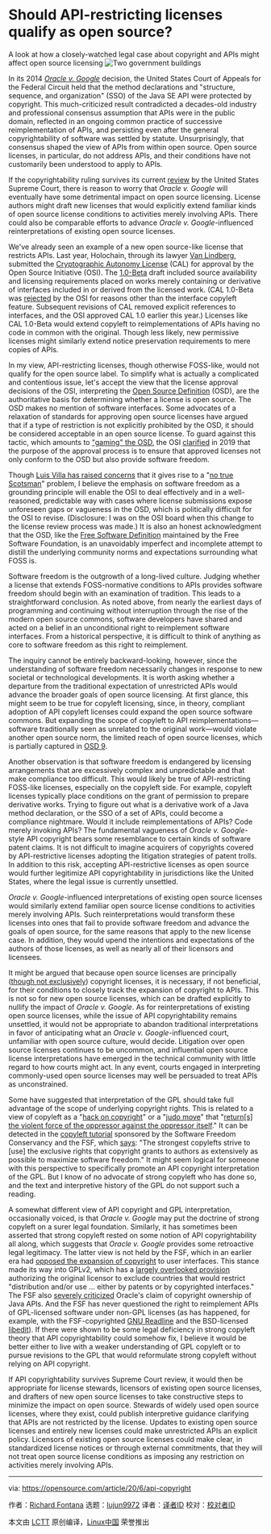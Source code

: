 [#]: collector: (lujun9972)
[#]: translator: ( )
[#]: reviewer: ( )
[#]: publisher: ( )
[#]: url: ( )
[#]: subject: (Should API-restricting licenses qualify as open source?)
[#]: via: (https://opensource.com/article/20/6/api-copyright)
[#]: author: (Richard Fontana https://opensource.com/users/fontana)

Should API-restricting licenses qualify as open source?
======
A look at how a closely-watched legal case about copyright and APIs
might affect open source licensing
![Two government buildings][1]

In its 2014 _[Oracle v. Google][2]_ decision, the United States Court of Appeals for the Federal Circuit held that the method declarations and "structure, sequence, and organization" (SSO) of the Java SE API were protected by copyright. This much-criticized result contradicted a decades-old industry and professional consensus assumption that APIs were in the public domain, reflected in an ongoing common practice of successive reimplementation of APIs, and persisting even after the general copyrightability of software was settled by statute. Unsurprisingly, that consensus shaped the view of APIs from within open source. Open source licenses, in particular, do not address APIs, and their conditions have not customarily been understood to apply to APIs.

If the copyrightability ruling survives its current [review][3] by the United States Supreme Court, there is reason to worry that _Oracle v. Google_ will eventually have some detrimental impact on open source licensing. License authors might draft new licenses that would explicitly extend familiar kinds of open source license conditions to activities merely involving APIs. There could also be comparable efforts to advance _Oracle v. Google_-influenced reinterpretations of existing open source licenses.

We've already seen an example of a new open source-like license that restricts APIs. Last year, Holochain, through its lawyer [Van Lindberg][4], submitted the [Cryptographic Autonomy License][5] (CAL) for approval by the Open Source Initiative (OSI). The [1.0-Beta][6] draft included source availability and licensing requirements placed on works merely containing or derivative of interfaces included in or derived from the licensed work. (CAL 1.0-Beta was [rejected][7] by the OSI for reasons other than the interface copyleft feature. Subsequent revisions of CAL removed explicit references to interfaces, and the OSI approved CAL 1.0 earlier this year.) Licenses like CAL 1.0-Beta would extend copyleft to reimplementations of APIs having no code in common with the original. Though less likely, new permissive licenses might similarly extend notice preservation requirements to mere copies of APIs.

In my view, API-restricting licenses, though otherwise FOSS-like, would not qualify for the open source label. To simplify what is actually a complicated and contentious issue, let's accept the view that the license approval decisions of the OSI, interpreting the [Open Source Definition][8] (OSD), are the authoritative basis for determining whether a license is open source. The OSD makes no mention of software interfaces. Some advocates of a relaxation of standards for approving open source licenses have argued that if a type of restriction is not explicitly prohibited by the OSD, it should be considered acceptable in an open source license. To guard against this tactic, which amounts to ["gaming" the OSD][9], the OSI [clarified][10] in 2019 that the purpose of the approval process is to ensure that approved licenses not only conform to the OSD but also provide software freedom.

Though [Luis Villa has raised concerns][11] that it gives rise to a "[no true Scotsman][12]" problem, I believe the emphasis on software freedom as a grounding principle will enable the OSI to deal effectively and in a well-reasoned, predictable way with cases where license submissions expose unforeseen gaps or vagueness in the OSD, which is politically difficult for the OSI to revise. (Disclosure: I was on the OSI board when this change to the license review process was made.) It is also an honest acknowledgment that the OSD, like the [Free Software Definition][13] maintained by the Free Software Foundation, is an unavoidably imperfect and incomplete attempt to distill the underlying community norms and expectations surrounding what FOSS is.

Software freedom is the outgrowth of a long-lived culture. Judging whether a license that extends FOSS-normative conditions to APIs provides software freedom should begin with an examination of tradition. This leads to a straightforward conclusion. As noted above, from nearly the earliest days of programming and continuing without interruption through the rise of the modern open source commons, software developers have shared and acted on a belief in an unconditional right to reimplement software interfaces. From a historical perspective, it is difficult to think of anything as core to software freedom as this right to reimplement.

The inquiry cannot be entirely backward-looking, however, since the understanding of software freedom necessarily changes in response to new societal or technological developments. It is worth asking whether a departure from the traditional expectation of unrestricted APIs would advance the broader goals of open source licensing. At first glance, this might seem to be true for copyleft licensing, since, in theory, compliant adoption of API copyleft licenses could expand the open source software commons. But expanding the scope of copyleft to API reimplementations—software traditionally seen as unrelated to the original work—would violate another open source norm, the limited reach of open source licenses, which is partially captured in [OSD 9][14].

Another observation is that software freedom is endangered by licensing arrangements that are excessively complex and unpredictable and that make compliance too difficult. This would likely be true of API-restricting FOSS-like licenses, especially on the copyleft side. For example, copyleft licenses typically place conditions on the grant of permission to prepare derivative works. Trying to figure out what is a derivative work of a Java method declaration, or the SSO of a set of APIs, could become a compliance nightmare. Would it include reimplementations of APIs? Code merely invoking APIs? The fundamental vagueness of _Oracle v. Google_-style API copyright bears some resemblance to certain kinds of software patent claims. It is not difficult to imagine acquirers of copyrights covered by API-restrictive licenses adopting the litigation strategies of patent trolls. In addition to this risk, accepting API-restrictive licenses as open source would further legitimize API copyrightability in jurisdictions like the United States, where the legal issue is currently unsettled.

_Oracle v. Google_-influenced interpretations of existing open source licenses would similarly extend familiar open source license conditions to activities merely involving APIs. Such reinterpretations would transform these licenses into ones that fail to provide software freedom and advance the goals of open source, for the same reasons that apply to the new license case. In addition, they would upend the intentions and expectations of the authors of those licenses, as well as nearly all of their licensors and licensees.

It might be argued that because open source licenses are principally ([though not exclusively][15]) copyright licenses, it is necessary, if not beneficial, for their conditions to closely track the expansion of copyright to APIs. This is not so for new open source licenses, which can be drafted explicitly to nullify the impact of _Oracle v. Google_. As for reinterpretations of existing open source licenses, while the issue of API copyrightability remains unsettled, it would not be appropriate to abandon traditional interpretations in favor of anticipating what an _Oracle v. Google_-influenced court, unfamiliar with open source culture, would decide. Litigation over open source licenses continues to be uncommon, and influential open source license interpretations have emerged in the technical community with little regard to how courts might act. In any event, courts engaged in interpreting commonly-used open source licenses may well be persuaded to treat APIs as unconstrained.

Some have suggested that interpretation of the GPL should take full advantage of the scope of underlying copyright rights. This is related to a view of copyleft as a "[hack on copyright][16]" or a "[judo move][17]" that "[return[s] the violent force of the oppressor against the oppressor itself][18]." It can be detected in the [copyleft tutorial][19] sponsored by the Software Freedom Conservancy and the FSF, which [says][20]: "The strongest copylefts strive to [use] the exclusive rights that copyright grants to authors as extensively as possible to maximize software freedom." It might seem logical for someone with this perspective to specifically promote an API copyright interpretation of the GPL. But I know of no advocate of strong copyleft who has done so, and the text and interpretive history of the GPL do not support such a reading.

A somewhat different view of API copyright and GPL interpretation, occasionally voiced, is that _Oracle v. Google_ may put the doctrine of strong copyleft on a surer legal foundation. Similarly, it has sometimes been asserted that strong copyleft rested on some notion of API copyrightability all along, which suggests that _Oracle v. Google_ provides some retroactive legal legitimacy. The latter view is not held by the FSF, which in an earlier era had [opposed the expansion of copyright][21] to user interfaces. This stance made its way into GPLv2, which has a [largely overlooked provision][22] authorizing the original licensor to exclude countries that would restrict "distribution and/or use … either by patents or by copyrighted interfaces." The FSF also [severely criticized][23] Oracle's claim of copyright ownership of Java APIs. And the FSF has never questioned the right to reimplement APIs of GPL-licensed software under non-GPL licenses (as has happened, for example, with the FSF-copyrighted [GNU Readline][24] and the BSD-licensed [libedit][25]). If there were shown to be some legal deficiency in strong copyleft theory that API copyrightability could somehow fix, I believe it would be better either to live with a weaker understanding of GPL copyleft or to pursue revisions to the GPL that would reformulate strong copyleft without relying on API copyright.

If API copyrightability survives Supreme Court review, it would then be appropriate for license stewards, licensors of existing open source licenses, and drafters of new open source licenses to take constructive steps to minimize the impact on open source. Stewards of widely used open source licenses, where they exist, could publish interpretive guidance clarifying that APIs are not restricted by the license. Updates to existing open source licenses and entirely new licenses could make unrestricted APIs an explicit policy. Licensors of existing open source licenses could make clear, in standardized license notices or through external commitments, that they will not treat open source license conditions as imposing any restriction on activities merely involving APIs.

--------------------------------------------------------------------------------

via: https://opensource.com/article/20/6/api-copyright

作者：[Richard Fontana][a]
选题：[lujun9972][b]
译者：[译者ID](https://github.com/译者ID)
校对：[校对者ID](https://github.com/校对者ID)

本文由 [LCTT](https://github.com/LCTT/TranslateProject) 原创编译，[Linux中国](https://linux.cn/) 荣誉推出

[a]: https://opensource.com/users/fontana
[b]: https://github.com/lujun9972
[1]: https://opensource.com/sites/default/files/styles/image-full-size/public/lead-images/LAW_lawdotgov2.png?itok=n36__lZj (Two government buildings)
[2]: http://www.cafc.uscourts.gov/sites/default/files/opinions-orders/13-1021.Opinion.5-7-2014.1.PDF
[3]: https://www.scotusblog.com/case-files/cases/google-llc-v-oracle-america-inc/
[4]: https://twitter.com/vanl?lang=en
[5]: https://github.com/holochain/cryptographic-autonomy-license
[6]: http://lists.opensource.org/pipermail/license-review_lists.opensource.org/2019-April/004028.html
[7]: http://lists.opensource.org/pipermail/license-review_lists.opensource.org/2019-June/004248.html
[8]: https://opensource.org/osd
[9]: https://twitter.com/webmink/status/1121873263125118977?s=20
[10]: https://opensource.org/approval
[11]: https://twitter.com/luis_in_brief/status/1143884765654687744
[12]: https://en.wikipedia.org/wiki/No_true_Scotsman
[13]: https://www.gnu.org/philosophy/free-sw.en.html
[14]: https://opensource.org/osd#not-restrict-other-software
[15]: https://opensource.com/article/18/3/patent-grant-mit-license
[16]: https://sfconservancy.org/blog/2012/feb/01/gpl-enforcement/
[17]: https://gondwanaland.com/mlog/2014/12/01/copyleft-org/#gpl-and-cc-by-sa-differences
[18]: https://dustycloud.org/blog/field-guide-to-copyleft/#sec-2-2
[19]: https://copyleft.org/guide/
[20]: https://copyleft.org/guide/comprehensive-gpl-guidech2.html#x5-120001.2.2
[21]: https://www.gnu.org/bulletins/bull21.html
[22]: https://www.gnu.org/licenses/old-licenses/gpl-2.0.en.html#section8
[23]: https://www.fsf.org/blogs/licensing/fsf-statement-on-court-of-appeals-ruling-in-oracle-v-google
[24]: https://tiswww.case.edu/php/chet/readline/rltop.html
[25]: http://cvsweb.netbsd.org/bsdweb.cgi/src/lib/libedit/
